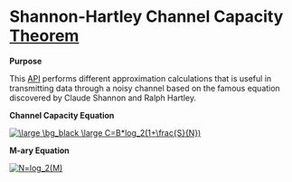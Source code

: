 # Shannon-Hartley Channel Capacity [Theorem](https://en.wikipedia.org/wiki/Shannon%E2%80%93Hartley_theorem)

**Purpose**

This [API](https://github.com/mgarcia01752/ShannonHartleyChannelCapacity/blob/main/src/com/mgarcia01752/channelcapacity/ChannelCapacity.java) performs different approximation calculations that is useful in transmitting data through a noisy channel based on the famous equation discovered by Claude Shannon and Ralph Hartley.

**Channel Capacity Equation**

<a href="https://www.codecogs.com/eqnedit.php?latex=\large&space;\bg_black&space;\large&space;C=B*log_2(1&plus;\frac{S}{N})" target="_blank"><img src="https://latex.codecogs.com/gif.latex?\large&space;\bg_black&space;\large&space;C=B*log_2(1&plus;\frac{S}{N})" title="\large \bg_black \large C=B*log_2(1+\frac{S}{N})" /></a>

**M-ary Equation**

<a href="https://www.codecogs.com/eqnedit.php?latex=N=log_2(M)" target="_blank"><img src="https://latex.codecogs.com/gif.latex?N=log_2(M)" title="N=log_2(M)" /></a>


 